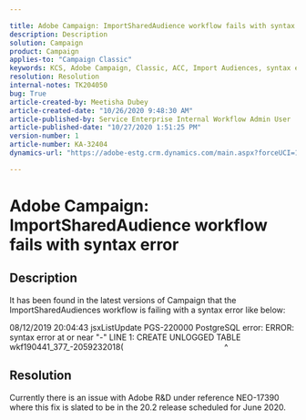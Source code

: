 ```yaml
---

title: Adobe Campaign: ImportSharedAudience workflow fails with syntax error  
description: Description  
solution: Campaign  
product: Campaign  
applies-to: "Campaign Classic"  
keywords: KCS, Adobe Campaign, Classic, ACC, Import Audiences, syntax error  
resolution: Resolution  
internal-notes: TK204050  
bug: True  
article-created-by: Meetisha Dubey  
article-created-date: "10/26/2020 9:48:30 AM"  
article-published-by: Service Enterprise Internal Workflow Admin User  
article-published-date: "10/27/2020 1:51:25 PM"  
version-number: 1  
article-number: KA-32404  
dynamics-url: "https://adobe-estg.crm.dynamics.com/main.aspx?forceUCI=1&pagetype=entityrecord&etn=knowledgearticle&id=f3b27b3c-7017-eb11-a812-000d3a593b88"

---
```


# Adobe Campaign: ImportSharedAudience workflow fails with syntax error

## Description

It has been found in the latest versions of Campaign that the ImportSharedAudiences workflow is failing with a syntax error like below:

08/12/2019 20:04:43 jsxListUpdate PGS-220000 PostgreSQL error: ERROR:  syntax error at or near "-" LINE 1: CREATE UNLOGGED TABLE wkf190441_377_-2059232018(                                             ^

## Resolution

Currently there is an issue with Adobe R&D under reference NEO-17390 where this fix is slated to be in the 20.2 release scheduled for June 2020.
